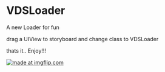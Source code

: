 # VDSLoader
A new Loader for fun


drag a UIView to storyboard and change class to VDSLoader

thats it.. Enjoy!!!


<a href="https://imgflip.com/gif/2tjrjm"><img src="https://i.imgflip.com/2tjrjm.gif" title="made at imgflip.com"/></a>
